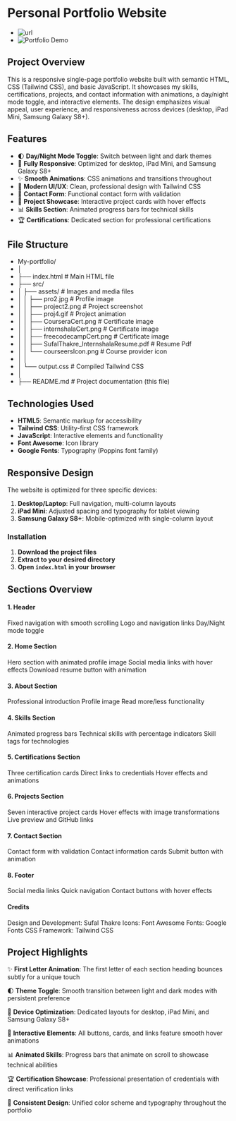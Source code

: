 ﻿# Personal Portfolio Website
- ![url](https://my-portfolio-pearl-xi-96.vercel.app/)
- ![Portfolio Demo](src/assets/previewOfWeb.gif)


## Project Overview
This is a responsive single-page portfolio website built with semantic HTML, CSS (Tailwind CSS), and basic JavaScript. It showcases my skills, certifications, projects, and contact information with animations, a day/night mode toggle, and interactive elements. The design emphasizes visual appeal, user experience, and responsiveness across devices (desktop, iPad Mini, Samsung Galaxy S8+).

## Features

- 🌓 **Day/Night Mode Toggle**: Switch between light and dark themes
- 📱 **Fully Responsive**: Optimized for desktop, iPad Mini, and Samsung Galaxy S8+
- ✨ **Smooth Animations**: CSS animations and transitions throughout
- 🎨 **Modern UI/UX**: Clean, professional design with Tailwind CSS
- 📧 **Contact Form**: Functional contact form with validation
- 🎯 **Project Showcase**: Interactive project cards with hover effects
- 📊 **Skills Section**: Animated progress bars for technical skills
- 🏆 **Certifications**: Dedicated section for professional certifications

## File Structure
- My-portfolio/
- │
- ├── index.html # Main HTML file
- ├── src/
- │ ├── assets/ # Images and media files
- │ │ ├── pro2.jpg # Profile image
- │ │ ├── project2.png # Project screenshot
- │ │ ├── proj4.gif # Project animation
- │ │ ├── CourseraCert.png # Certificate image
- │ │ ├── internshalaCert.png # Certificate image
- │ │ ├── freecodecampCert.png # Certificate image
- │ │ ├── SufalThakre_InternshalaResume.pdf # Resume Pdf
- │ │ └── courseersIcon.png # Course provider icon
- │ │
- │ └── output.css # Compiled Tailwind CSS
- │
- ├── README.md # Project documentation (this file)


## Technologies Used

- **HTML5**: Semantic markup for accessibility
- **Tailwind CSS**: Utility-first CSS framework
- **JavaScript**: Interactive elements and functionality
- **Font Awesome**: Icon library
- **Google Fonts**: Typography (Poppins font family)

## Responsive Design

The website is optimized for three specific devices:

1. **Desktop/Laptop**: Full navigation, multi-column layouts
2. **iPad Mini**: Adjusted spacing and typography for tablet viewing
3. **Samsung Galaxy S8+**: Mobile-optimized with single-column layout

### Installation
1. **Download the project files**
2. **Extract to your desired directory**
3. **Open `index.html` in your browser**
   
## Sections Overview
#### 1. Header
Fixed navigation with smooth scrolling
Logo and navigation links
Day/Night mode toggle
#### 2. Home Section
Hero section with animated profile image
Social media links with hover effects
Download resume button with animation
#### 3. About Section
Professional introduction
Profile image
Read more/less functionality
#### 4. Skills Section
Animated progress bars
Technical skills with percentage indicators
Skill tags for technologies
#### 5. Certifications Section
Three certification cards
Direct links to credentials
Hover effects and animations
#### 6. Projects Section
Seven interactive project cards
Hover effects with image transformations
Live preview and GitHub links
#### 7. Contact Section
Contact form with validation
Contact information cards
Submit button with animation
#### 8. Footer
Social media links
Quick navigation
Contact buttons with hover effects

#### Credits
Design and Development: Sufal Thakre
Icons: Font Awesome
Fonts: Google Fonts
CSS Framework: Tailwind CSS

## Project Highlights

✨ **First Letter Animation**: The first letter of each section heading bounces subtly for a unique touch

🌓 **Theme Toggle**: Smooth transition between light and dark modes with persistent preference

📱 **Device Optimization**: Dedicated layouts for desktop, iPad Mini, and Samsung Galaxy S8+

🎯 **Interactive Elements**: All buttons, cards, and links feature smooth hover animations

📊 **Animated Skills**: Progress bars that animate on scroll to showcase technical abilities

🏆 **Certification Showcase**: Professional presentation of credentials with direct verification links


🎨 **Consistent Design**: Unified color scheme and typography throughout the portfolio


